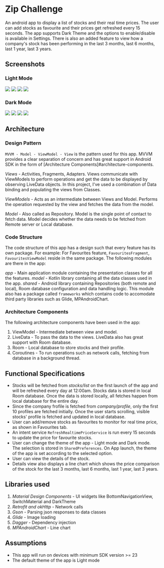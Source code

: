# Zip Challenge

An android app to display a list of stocks and their real time prices. The user can add stocks as favourite and their prices get refreshed every 15 seconds. The app supports Dark Theme and the options to enable/disable is available in Settings. There is also an added feature to view how a company's stock has been performing in the last 3 months, last 6 months, last 1 year, last 3 years.

## Screenshots

### Light Mode

![](screenshots/1.png)   ![](screenshots/2.png)   ![](screenshots/3.png)   ![](screenshots/4.png)

### Dark Mode

![](screenshots/5.png)   ![](screenshots/6.png)   ![](screenshots/7.png)   ![](screenshots/8.png)

## Architecture

### Design Pattern

`MVVM - Model - ViewModel - View` is the pattern used for this app. MVVM provides a clear separation of concern and has great support in Android SDK in the form of [Architecture Components]#architecture-components.

*Views* - Activities, Fragments, Adapters. Views communicate with ViewModels to perform operations and get the data to be displayed by observing LiveData objects. In this project, I've used a combination of Data binding and populating the views from Classes.

*ViewModels* - Acts as an intermediate between Views and Model. Performs the operation requested by the view and fetches the data from the model.

*Model* - Also called as Repository. Model is the single point of contact to fetch data. Model decides whether the data needs to be fetched from Remote server or Local database.

### Code Structure

The code structure of this app has a design such that every feature has its own package. For example: For Favourites feature, `FavouritesFragment`, `FavouritesViewModel` reside in the same package. The following modules are there in the app:

*app* - Main application module containing the presentation classes for all the features.
*model* - Kotlin library containing all the data classes used in the app.
*shared* - Android library containing Repositories (both remote and local), Room database configuration and data handling logic. This module also has a package called `frameworks` which contains code to accomodate third party libraries such as Glide, MPAndroidChart.

### Architecture Components

The following architecture components have been used in the app:

1. ViewModel - Intermediate between view and model.
2. LiveData - To pass the data to the views. LiveData also has great support with Room database.
3. Room - Local database to store stocks and their profile.
4. Coroutines - To run operations such as network calls, fetching from database in a background thread.

## Functional Specifications

* Stocks will be fetched from *stocks/list* on the first launch of the app and will be refreshed every day at 12:00am. Stocks data is stored in local Room database. Once the data is stored locally, all fetches happen from local database for the entire day.
* Since the company frofile is fetched from *company/profile*, only the first 10 profiles are fetched initially. Once the user starts scrolling, visible stocks' profile is fetched and updated in local database.
* User can add/remove stocks as favourites to monitor for real time price, as shown in Favourites tab.
* An intent service `RefreshRealtimePriceService` is run every 15 seconds to update the price for favourite stocks.
* User can change the theme of the app - Light mode and Dark mode. The selection is stored in `SharedPreferences`. On App launch, the theme of the app is set according to the selected option.
* User can view the details of the stock. 
* Details view also displays a line chart which shows the price comparison of the stock for the last 3 months, last 6 months, last 1 year, last 3 years.

## Libraries used

1. *Material Design Components* - UI widgets like BottomNavigationView, SwitchMaterial and DarkTheme
2. *Retrofit and okHttp* - Network calls
3. *Gson* - Parsing json responses to data classes
4. *Glide* - Image loading
5. *Dagger* - Dependency injection
6. *MPAndroidChart* - Line chart

## Assumptions

* This app will run on devices with minimum SDK version \>= 23
* The default theme of the app is Light mode
